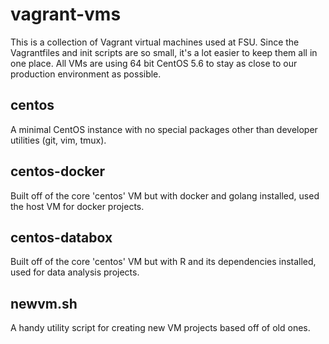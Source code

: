 # vagrant-vms

This is a collection of Vagrant virtual machines used at FSU. Since the Vagrantfiles and init scripts are so small, it's a lot easier to keep them all in one place. All VMs are using 64 bit CentOS 5.6 to stay as close to our production environment as possible.

## centos 
A minimal CentOS instance with no special packages other than developer utilities (git, vim, tmux).

## centos-docker 
Built off of the core 'centos' VM but with docker and golang installed, used the host VM for docker projects.

## centos-databox 
Built off of the core 'centos' VM but with R and its dependencies installed, used for data analysis projects.

## newvm.sh 
A handy utility script for creating new VM projects based off of old ones.
